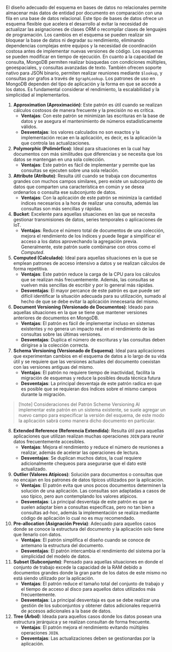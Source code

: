 El diseño adecuado del esquema en bases de datos no relacionales permite almacenar más datos de entidad por documento en comparación con una fila en una base de datos relacional. Este tipo de bases de datos ofrece un esquema flexible que acelera el desarrollo al evitar la necesidad de actualizar las asignaciones de clases ORM o recompilar clases de lenguajes de programación. 
Los cambios en el esquema se pueden realizar sin bloquear la base de datos ni degradar su rendimiento, eliminando dependencias complejas entre equipos y la necesidad de coordinación costosa antes de implementar nuevas versiones de código. Los esquemas se pueden modificar en tiempo de ejecución.
En cuanto a la capacidad de consulta, MongoDB permiten realizar búsquedas con condiciones múltiples, geoespaciales, y consultas avanzadas de texto. También ofrecen soporte nativo para JSON binario, permiten realizar reuniones mediante `$lookup`, y consultas por grafos a través de `$graphLookup`.
Los patrones de uso en MongoDB dependen del tipo de aplicación y la forma en que se accede a los datos. Es fundamental considerar el rendimiento, la escalabilidad y la simplicidad al implementarlos.

1. **Approximation (Aproximación)**: Este patrón es útil cuando se realizan cálculos costosos de manera frecuente y la precisión no es crítica.
	- **Ventajas**: Con este patrón se minimizan las escrituras en la base de datos y se asegura el mantenimiento de números estadísticamente válidos.
	- **Desventajas**: los valores calculados no son exactos y la implementación recae en la aplicación, es decir, es la aplicación la que controla las actualizaciones.
2. **Polymorphic (Polimórfico)**: Ideal para situaciones en la cual hay documentos con más similitudes que diferencias y se necesita que los datos se mantengan en una sola colección.
	- **Ventajas**: Este patrón es fácil de implementar y permite que las consultas se ejecuten sobre una sola relación.
3. **Attribute (Atributo)**: Resulta útil cuando se trabaja con documentos grandes con muchos campos similares, pero existe un subconjunto de datos que comparten una característica en común y se desea ordenarlos o consulta ese subconjunto de datos.
	- **Ventajas**: Con la aplicación de este patrón se minimiza la cantidad índices necesarios a la hora de realizar una consulta, además las consultas son más sencillas y rápidas.
4. **Bucket**: Excelente para aquellas situaciones en las que se necesita gestionar transmisiones de datos, series temporales o aplicaciones de IoT.
	- **Ventajas**: Reduce el número total de documentos de una colección, mejora el rendimiento de los índices y puede llegar a simplificar el acceso a los datos aprovechando la agregación previa. Generalmente, este patrón suele combinarse con otros como el *Computed*.
5. **Computed (Calculado)**: Ideal para aquellas situaciones en la que se emplean patrones de acceso intensivo a datos y se realizan cálculos de forma repetitiva.
	- **Ventajas**: Este patrón reduce la carga de la CPU para los cálculos que se realizan más frecuentemente. Además, las consultas se vuelven más sencillas de escribir y por lo general más rápidas.
	- **Desventajas**: El mayor percance de este patrón es que puede ser difícil identificar la situación adecuada para su utilización, sumado al hecho de que se debe evitar la aplicación innecesaria del mismo.
6. **Document Versioning (Versionado de Documentos)**: Ideado para aquellas situaciones en la que se tiene que mantener versiones anteriores de documentos en MongoDB.
	- **Ventajas**: El patrón es fácil de implementar incluso en sistemas existentes y no genera un impacto real en el rendimiento de las consultas sobre las últimas versiones.
	- **Desventajas**: Duplica el número de escrituras y las consultas deben dirigirse a la colección correcta.
7. **Schema Versioning (Versionado de Esquema)**: Ideal para aplicaciones que experimentan cambios en el esquema de datos a lo largo de su vida útil y se requiere que las versiones actuales del documento coexistan con las versiones antiguas del mismo.
	- **Ventajas**: El patrón no requiere tiempo de inactividad, facilita la migración de esquemas y reduce la posibles deuda técnica futura
	- **Desventajas**: La principal desventaja de este patrón radica en que es posible que se requieran dos índices sobre el mismo campos durante la migración.

>[!note] Consideraciones del Patrón Scheme Versioning
>Al implementar este patrón en un sistema existente, se suele agregar un nuevo campo para especificar la versión del esquema, de este modo la aplicación sabrá como manera dicho documento en particular.

8. **Extended Reference (Referencia Extendida)**: Resulta útil para aquellas aplicaciones que utilizan realizan muchas operaciones `JOIN` para reunir datos frecuentemente accesibles.
	- **Ventajas**: Mejora el rendimiento y reduce el número de reuniones a realizar, además de acelerar las operaciones de lectura.
	- **Desventajas**: Se duplican muchos datos, la cual requiere adicionalmente chequeos para asegurarse que el dato esté actualizado.
9. **Outlier (Valores Atípicos)**: Solución para documentos o consultas que no encajan en los patrones de datos típicos utilizados por la aplicación.
	- **Ventajas**: El patrón evita que unos pocos documentos determinen la solución de una aplicación. Las consultas son adaptadas a casos de uso típico, pero aun contemplando los valores atípicos.
	- **Desventajas**: La principal desventaja de este patrón es que se suelen adaptar bien a consultas específicas, pero no tan bien a consultas ad-hoc, además la implementación se realiza mediante código de aplicación lo cual no es muy recomendado.
10. **Pre-allocation (Asignación Previa)**: Adecuado para aquellos casos donde se conoce la estructura del documento y la aplicación solo tiene que llenarlo con datos.
	- **Ventajas**: El patrón simplifica el diseño cuando se conoce de antemano la estructura del documento.
	- **Desventajas**: El patrón intercambia el rendimiento del sistema por la simplicidad del modelo de datos.
11. **Subset (Subconjunto)**: Pensado para aquellas situaciones en donde el conjunto de trabajo excede la capacidad de la RAM debido a documentos grandes donde la gran parte de los datos de este mismo no está siendo utilizado por la aplicación.
	- **Ventajas**: El patrón reduce el tamaño total del conjunto de trabajo y el tiempo de acceso al disco para aquellos datos utilizados más frecuentemente.
	- **Desventajas**: La principal desventaja es que se debe realizar una gestión de los subconjuntos y obtener datos adicionales requerirá de accesos adicionales a la base de datos.
12. **Tree (Árbol)**: Ideada para aquellos casos donde los datos posean una estructura jerárquica y se realizan consultan de forma frecuente.
	- **Ventajas**: El patrón mejora el rendimiento evitando múltiples operaciones `JOIN`.
	- **Desventajas**: Las actualizaciones deben se gestionardas por la aplicación.